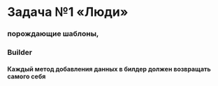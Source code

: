 

# Задача №1 «Люди»

### порождающие шаблоны, 

### Builder

#### Каждый метод добавления данных в билдер должен возвращать самого себя 